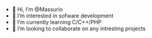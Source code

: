 - 👋 Hi, I’m @Massurio
- 👀 I’m interested in sofware development
- 🌱 I’m currently learning C/C++/PHP
- 💞️ I’m looking to collaborate on any intresting projects

<!---
Massurio/Massurio is a ✨ special ✨ repository because its `README.md` (this file) appears on your GitHub profile.
You can click the Preview link to take a look at your changes.
--->
